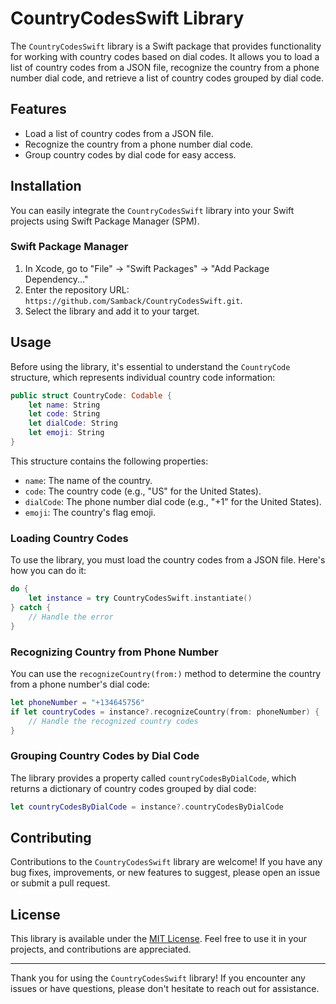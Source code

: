 # CountryCodesSwift Library

The `CountryCodesSwift` library is a Swift package that provides functionality for working with country codes based on dial codes. It allows you to load a list of country codes from a JSON file, recognize the country from a phone number dial code, and retrieve a list of country codes grouped by dial code. 

## Features

- Load a list of country codes from a JSON file.
- Recognize the country from a phone number dial code.
- Group country codes by dial code for easy access.

## Installation

You can easily integrate the `CountryCodesSwift` library into your Swift projects using Swift Package Manager (SPM).

### Swift Package Manager

1. In Xcode, go to "File" -> "Swift Packages" -> "Add Package Dependency..."
2. Enter the repository URL: `https://github.com/Samback/CountryCodesSwift.git`.
3. Select the library and add it to your target.

## Usage

Before using the library, it's essential to understand the `CountryCode` structure, which represents individual country code information:

```swift
public struct CountryCode: Codable {
    let name: String
    let code: String
    let dialCode: String
    let emoji: String
}
```

This structure contains the following properties:

- `name`: The name of the country.
- `code`: The country code (e.g., "US" for the United States).
- `dialCode`: The phone number dial code (e.g., "+1" for the United States).
- `emoji`: The country's flag emoji.

### Loading Country Codes

To use the library, you must load the country codes from a JSON file. Here's how you can do it:

```swift
do {
    let instance = try CountryCodesSwift.instantiate()
} catch {
    // Handle the error
}
```

### Recognizing Country from Phone Number

You can use the `recognizeCountry(from:)` method to determine the country from a phone number's dial code:

```swift
let phoneNumber = "+134645756"
if let countryCodes = instance?.recognizeCountry(from: phoneNumber) {
    // Handle the recognized country codes
}
```

### Grouping Country Codes by Dial Code

The library provides a property called `countryCodesByDialCode`, which returns a dictionary of country codes grouped by dial code:

```swift
let countryCodesByDialCode = instance?.countryCodesByDialCode
```


## Contributing

Contributions to the `CountryCodesSwift` library are welcome! If you have any bug fixes, improvements, or new features to suggest, please open an issue or submit a pull request.

## License

This library is available under the [MIT License](LICENSE.md). Feel free to use it in your projects, and contributions are appreciated.

---

Thank you for using the `CountryCodesSwift` library! If you encounter any issues or have questions, please don't hesitate to reach out for assistance.
